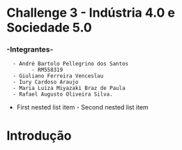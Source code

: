 # Challenge 3 - Indústria 4.0 e Sociedade 5.0 

### -Integrantes-
      - André Bartolo Pellegrino dos Santos
            - RM558319
      - Giuliano Ferreira Venceslau
      - Iury Cardoso Araujo
      - Maria Luiza Miyazaki Braz de Paula
      - Rafael Augusto Oliveira Silva.
      
- First nested list item
      - Second nested list item
# Introdução

